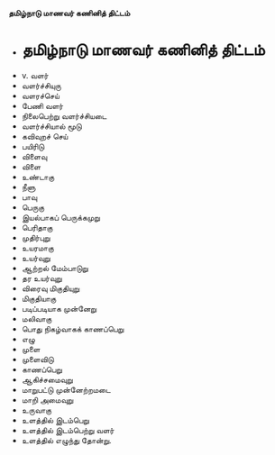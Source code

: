 **தமிழ்நாடு மாணவர் கணினித் திட்டம்**
- # தமிழ்நாடு மாணவர் கணினித் திட்டம்
- v. வளர்
- வளர்ச்சியுரு
- வளரச்செய்
- பேணி வளர்
- நிலைபெற்று வளர்ச்சியடை
- வளர்ச்சியால் மூடு
- கவிவுறச் செய்
- பயிரிடு
- விளைவு
- விளை
- உண்டாகு
- நீளு
- பாவு
- பெருகு
- இயல்பாகப் பெருக்கமுறு
- பெரிதாகு
- முதிர்புறு
- உயரமாகு
- உயர்வுறு
- ஆற்றல் மேம்பாடுறு
- தர உயர்வுறு
- விரைவு மிகுதியுறு
- மிகுதியாகு
- படிப்படியாக முன்னேறு
- மலிவாகு
- பொது நிகழ்வாகக் காணப்பெறு
- எழு
- முளை
- முளைவிடு
- காணப்பெறு
- ஆகிச்சமைவுறு
- மாறுபட்டு முன்னேற்றமடை
- மாறி அமைவுறு
- உருவாகு
- உளத்தில் இடம்பெறு
- உளத்தில் இடம்பெற்று வளர்
- உளத்தில் எழுந்து தோன்று.

